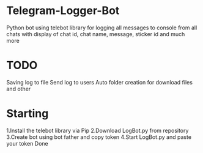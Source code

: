 # Telegram-Logger-Bot
Python bot using telebot library for logging all messages to console from all chats with display of chat id, chat name, message, sticker id and much more
# TODO
Saving log to file
Send log to users
Auto folder creation for download files and other
# Starting
1.Install the telebot library via Pip 
2.Download LogBot.py from repository
3.Create bot using bot father and copy token
4.Start LogBot.py and paste your token
Done
